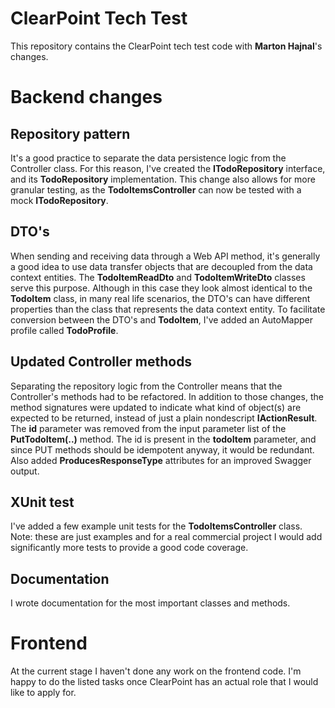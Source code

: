 # ClearPoint Tech Test

This repository contains the ClearPoint tech test code with **Marton Hajnal**'s changes.


# Backend changes
## Repository pattern
It's a good practice to separate the data persistence logic from the Controller class. For this reason, I've created the **ITodoRepository** interface, and its **TodoRepository** implementation.
This change also allows for more granular testing, as the **TodoItemsController** can now be tested with a mock **ITodoRepository**.

## DTO's
When sending and receiving data through a Web API method, it's generally a good idea to use data transfer objects that are decoupled from the data context entities. The **TodoItemReadDto** and **TodoItemWriteDto** classes serve this purpose. Although in this case they look almost identical to the **TodoItem** class, in many real life scenarios, the DTO's can have different properties than the class that represents the data context entity.
To facilitate conversion between the DTO's and **TodoItem**, I've added an AutoMapper profile called **TodoProfile**.

## Updated Controller methods
Separating the repository logic from the Controller means that the Controller's methods had to be refactored.
In addition to those changes, the method signatures were updated to indicate what kind of object(s) are expected to be returned, instead of just a plain nondescript **IActionResult**. 
The **id** parameter was removed from the input parameter list of the **PutTodoItem(..)** method. The id is present in the **todoItem** parameter, and since PUT methods should be idempotent anyway, it would be redundant.
Also added **ProducesResponseType** attributes for an improved Swagger output.

## XUnit test
I've added a few example unit tests for the **TodoItemsController** class. Note: these are just examples and for a real commercial project I would add significantly more tests to provide a good code coverage.

## Documentation
I wrote documentation for the most important classes and methods. 


# Frontend
At the current stage I haven't done any work on the frontend code. I'm happy to do the listed tasks once ClearPoint has an actual role that I would like to apply for.
